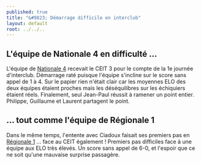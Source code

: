 ```yaml
---
published: true
title: "&#9823; Démarrage difficile en interclub"
layout: default
root: ../../..
---
```


## L'équipe de Nationale 4 en difficulté ...

L'équipe de [Nationale 4](http://www.echecs.asso.fr/Equipes.aspx?Groupe=84 "Groupe MPY 1") recevait le CEIT 3 pour le compte de la 1e journée d'interclub. Démarrage raté puisque l'équipe s'incline sur le score sans appel de 1 à 4. Sur le papier rien n'était clair car les moyennes ELO des deux équipes étaient proches mais les déséquilibres sur les échiquiers étaient réels. Finalement, seul Jean-Paul réussit à ramener un point entier. Philippe, Guillaume et Laurent partagent le point.

## ... tout comme l'équipe de Régionale 1

Dans le même temps, l'entente avec Ciadoux faisait ses premiers pas en [Régionale 1](http://www.echecs.asso.fr/Equipes.aspx?Groupe=1284) ... face au CEIT également ! Premiers pas difficiles face à une équipe aux ELO très élevés. Un score sans appel de 6-0, et l'espoir que ce ne soit qu'une mauvaise surprise passagère.
